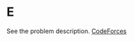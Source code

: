 # E

See the problem description. [CodeForces][1]

[1]: <https://codeforces.com/problemset/problem/1733/E> "Problem Webpage"

